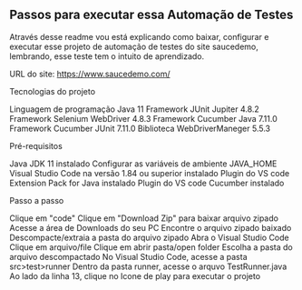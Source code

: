 ## Passos para executar essa Automação de Testes 

Através desse readme vou está explicando como baixar, configurar e executar esse projeto de automação de testes do site saucedemo, lembrando, esse teste tem o intuito de aprendizado.

URL do site: https://www.saucedemo.com/

Tecnologias do projeto

Linguagem de programação Java 11
Framework JUnit Jupiter 4.8.2
Framework Selenium WebDriver 4.8.3
Framework Cucumber Java 7.11.0
Framework Cucumber JUnit 7.11.0
Biblioteca WebDriverManeger 5.5.3

Pré-requisitos

Java JDK 11 instalado
Configurar as variáveis de ambiente JAVA_HOME
Visual Studio Code na versão 1.84 ou superior instalado
Plugin do VS code Extension Pack for Java instalado
Plugin do VS code Cucumber instalado

Passo a passo

Clique em "code"
Clique em "Download Zip" para baixar arquivo zipado
Acesse a área de Downloads do seu PC
Encontre o arquivo zipado baixado
Descompacte/extraia a pasta do arquivo zipado
Abra o Visual Studio Code
Clique em arquivo/file
Clique em abrir pasta/open folder
Escolha a pasta do arquivo descompactado
No Visual Studio Code, acesse a pasta src>test>runner
Dentro da pasta runner, acesse o arquvo TestRunner.java
Ao lado da linha 13, clique no Icone de play para executar o projeto
